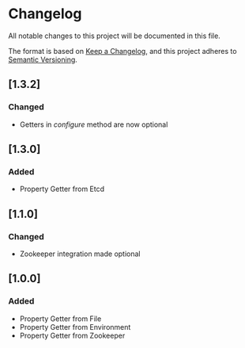 # Changelog

All notable changes to this project will be documented in this file.

The format is based on [Keep a Changelog](https://keepachangelog.com/en/1.0.0/),
and this project adheres to [Semantic Versioning](https://semver.org/spec/v2.0.0.html).

## [1.3.2] 

### Changed

- Getters in _configure_ method are now optional


## [1.3.0] 

### Added

- Property Getter from Etcd



## [1.1.0] 

### Changed

- Zookeeper integration made optional



## [1.0.0] 

### Added

- Property Getter from File
- Property Getter from Environment
- Property Getter from Zookeeper
